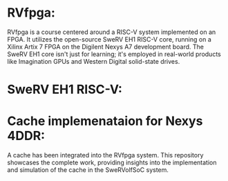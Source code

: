 # RVfpga:
RVfpga is a course centered around a RISC-V system implemented on an FPGA. It utilizes the open-source SweRV EH1 RISC-V core, running on a Xilinx Artix 7 FPGA on the Digilent Nexys A7 development board. The SweRV EH1 core isn't just for learning; it's employed in real-world products like Imagination GPUs and Western Digital solid-state drives.

# SweRV EH1 RISC-V:

# Cache implemenataion for Nexys 4DDR:

A cache has been integrated into the RVfpga system. This repository showcases the complete work, providing insights into the implementation and simulation of the cache in the SweRVolfSoC system.